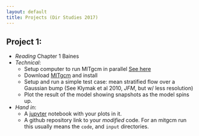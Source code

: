 ```yaml
---
layout: default
title: Projects (Dir Studies 2017)
---
```


## Project 1:

   - *Reading* Chapter 1 Baines
   - *Technical*:  
      - Setup computer to run MITgcm in parallel [See here](./install.html)
      - Download [MITgcm](http://mitgcm.org) and install
      - Setup and run a simple test case: mean stratified flow over a Gaussian bump (See Klymak et al 2010, *JFM*, but w/ less resolution)
      - Plot the result of the model showing snapshots as the model spins up.  
   - *Hand in*:
      - A [jupyter](http://jupyter.org) notebook with your plots in it.  
      - A github repository link to your *modified* code.  For an mitgcm run this usually means the `code`, and `input` directories.  
